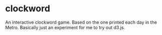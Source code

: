 clockword
=========

An interactive clockword game. Based on the one printed each day in the Metro. Basically just an experiment for me to try out d3.js.